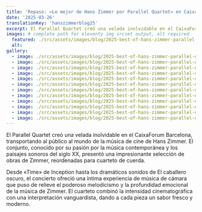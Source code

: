 ```yaml
---
title: 'Repaso: «Lo mejor de Hans Zimmer por Parallel Quartet» en CaixaForum Barcelona'
date: '2025-03-26'
translationKey: 'hanszimmerblog25'
excerpt: El Parallel Quartet creó una velada inolvidable en el CaixaForum Barcelona, transportando al público al mundo de la música de cine de Hans Zimmer.
images: # complete path for eleventy img srcset output, alt required
  featured: ./src/assets/images/blog/2025-best-of-hans-zimmer-parallel-quartet-01.jpg
  alt:
gallery:
  - image: ./src/assets/images/blog/2025-best-of-hans-zimmer-parallel-quartet-02.jpg
  - image: ./src/assets/images/blog/2025-best-of-hans-zimmer-parallel-quartet-03.jpg
  - image: ./src/assets/images/blog/2025-best-of-hans-zimmer-parallel-quartet-04.jpg
  - image: ./src/assets/images/blog/2025-best-of-hans-zimmer-parallel-quartet-05.jpg
  - image: ./src/assets/images/blog/2025-best-of-hans-zimmer-parallel-quartet-06.jpg
  - image: ./src/assets/images/blog/2025-best-of-hans-zimmer-parallel-quartet-07.jpg
  - image: ./src/assets/images/blog/2025-best-of-hans-zimmer-parallel-quartet-08.jpg
  - image: ./src/assets/images/blog/2025-best-of-hans-zimmer-parallel-quartet-09.jpg
  - image: ./src/assets/images/blog/2025-best-of-hans-zimmer-parallel-quartet-10.jpg
  - image: ./src/assets/images/blog/2025-best-of-hans-zimmer-parallel-quartet-11.jpg
  - image: ./src/assets/images/blog/2025-best-of-hans-zimmer-parallel-quartet-12.jpg
  - image: ./src/assets/images/blog/2025-best-of-hans-zimmer-parallel-quartet-13.jpg
---
```


El Parallel Quartet creó una velada inolvidable en el CaixaForum Barcelona, transportando al público al mundo de la música de cine de Hans Zimmer. El conjunto, conocido por su pasión por la música contemporánea y los paisajes sonoros del siglo XX, presentó una impresionante selección de obras de Zimmer, reordenadas para cuarteto de cuerda.

Desde «Time» de Inception hasta los dramáticos sonidos de El caballero oscuro, el concierto ofreció una íntima experiencia de música de cámara que puso de relieve el poderoso melodicismo y la profundidad emocional de la música de Zimmer. El cuarteto combinó la intensidad cinematográfica con una interpretación vanguardista, dando a cada pieza un sabor fresco y moderno.
